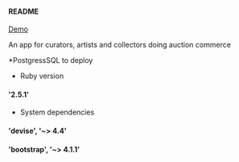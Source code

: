 #### README

<a href="https://kiikigarden.herokuapp.com/">Demo</a>

An app for curators, artists and collectors doing auction commerce

*PostgressSQL to deploy

* Ruby version  
#### '2.5.1'

* System dependencies 
#### 'devise', '~> 4.4'
#### 'bootstrap', '~> 4.1.1'

